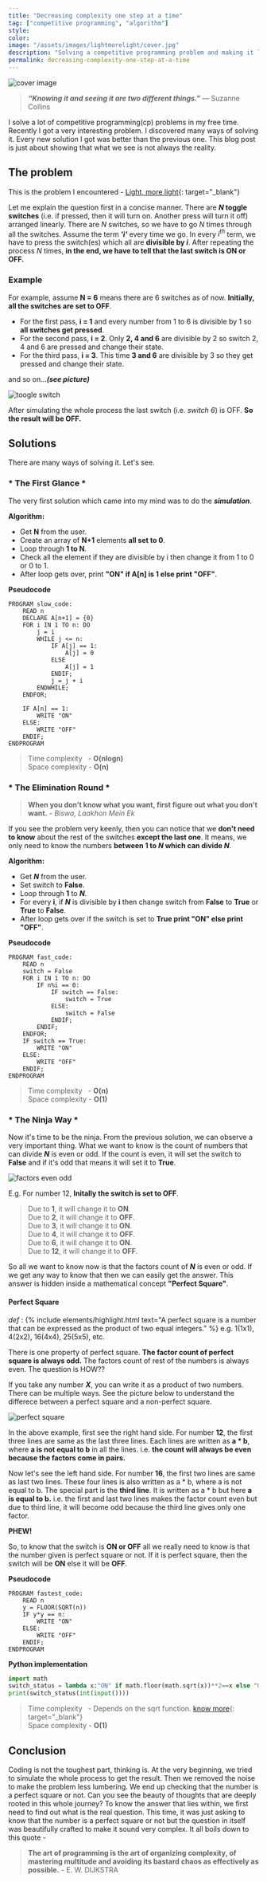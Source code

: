 ```yaml
---
title: "Decreasing complexity one step at a time"
tag: ["competitive programming", "algorithm"]
style:
color:
image: "/assets/images/lightmorelight/cover.jpg"
description: "Solving a competitive programming problem and making it less complex on the way."
permalink: decreasing-complexity-one-step-at-a-time
---
```


![cover image]({{site.baseurl}}/assets/images/lightmorelight/cover.jpg)

> _**“Knowing it and seeing it are two different things.”**_ ― Suzanne Collins

I solve a lot of competitive programming(cp) problems in my free time.  Recently I got a very interesting problem. I discovered many ways of solving it. Every new solution I got was better than the previous one. This blog post is just about showing that what we see is not always the reality.

## The problem

This is the problem I encountered -  [Light, more light](https://onlinejudge.org/index.php?option=com_onlinejudge&Itemid=8&page=show_problem&problem=1051){: target="_blank"}

Let me explain the question first in a concise manner. There are **_N_ toggle switches** (i.e. if pressed, then it will turn on. Another press will turn it off) arranged linearly. There are _N_ switches, so we have to go _N_ times through all the switches. Assume the term **_'i'_** every time we go.  In every _i<sup>th</sup>_ term, we have to press the switch(es) which all are **divisible by _i_**. After repeating the process _N_ times, **in the end, we have to tell that the last switch is ON or OFF.**

### Example

For example, assume **N = 6** means there are 6 switches as of now. **Initially, all the switches are set to OFF**. 
* For the first pass, **i = 1** and every number from 1 to 6 is divisible by 1 so **all switches get pressed**.
* For the second pass, **i = 2**. Only **2, 4 and 6** are divisible by 2 so switch 2, 4 and 6 are pressed and change their state.
* For the third pass, **i = 3**. This time **3 and 6** are divisible by 3 so they get pressed and change their state.

and so on..._**(see picture)**_

![toogle switch]({{site.baseurl}}/assets/images/lightmorelight/toggle_switch.jpg)

After simulating the whole process the last switch (i.e. _switch 6_) is OFF. **So the result will be OFF.**

## Solutions

There are many ways of solving it. Let's see.

### * The First Glance *

The very first solution which came into my mind was to do the **_simulation_**. 

**Algorithm:**
* Get **N** from the user.
* Create an array of **N+1** elements **all set to 0**.
* Loop through **1 to N**. 
* Check all the element if they are divisible by i then change it from 1 to 0 or 0 to 1.
* After loop gets over, print **"ON" if A[n] is 1 else print "OFF"**.

**Pseudocode**

```
PROGRAM slow_code:
	READ n
	DECLARE A[n+1] = {0}
	FOR i IN 1 TO n: DO
		j = i
		WHILE j <= n:
			IF A[j] == 1:
				A[j] = 0
			ELSE
				A[j] = 1
			ENDIF;
			j = j + i
		ENDWHILE;
	ENDFOR;

	IF A[n] == 1:
		WRITE "ON"
	ELSE:
		WRITE "OFF"
	ENDIF;
ENDPROGRAM
```

> Time complexity &nbsp;&nbsp;- **O(nlogn)** <br>
> Space complexity - **O(n)**

### * The Elimination Round *

> **When you don’t know what you want, first figure out what you don’t want.** - _Biswa, Laakhon Mein Ek_

If you see the problem very keenly, then you can notice that we **don't need to know** about the rest of the switches **except the last one**. It means, we only need to know the numbers **between 1 to _N_ which can divide _N_**.

**Algorithm:**
* Get **_N_** from the user.
* Set switch to **False**.
* Loop through **1** to **_N_**.
* For every **i**, if **_N_** is divisible by **i** then change switch from **False** to **True** or **True** to **False**.
* After loop gets over if the switch is set to **True print "ON" else print "OFF"**.

**Pseudocode**

```
PROGRAM fast_code:
	READ n
	switch = False
	FOR i IN 1 TO n: DO
		IF n%i == 0:
			IF switch == False:
				switch = True
			ELSE:
				switch = False
			ENDIF;
		ENDIF;
	ENDFOR;
	IF switch == True:
		WRITE "ON"
	ELSE:
		WRITE "OFF"
	ENDIF;
ENDPROGRAM
```


> Time complexity &nbsp;&nbsp;- **O(n)** <br>
> Space complexity - **O(1)**


### * The Ninja Way *

Now it's time to be the ninja. From the previous solution, we can observe a very important thing. What we want to know is the count of numbers that can divide _**N**_ is even or odd. If the count is even, it will set the switch to **False** and if it's odd that means it will set it to **True**.

![factors even odd]({{site.baseurl}}/assets/images/lightmorelight/factors_even_odd.jpg)


E.g. For number 12, **Initally the switch is set to OFF**. 
> Due to **1**, it will change it to **ON**. <br>
> Due to **2**, it will change it to **OFF**. <br>
> Due to **3**, it will change it to **ON**. <br>
> Due to **4**, it will change it to **OFF**. <br>
> Due to **6**, it will change it to **ON**. <br>
> Due to **12**, it will change it to **OFF**. <br>

So all we want to know now is that the factors count of _**N**_ is even or odd. If we get any way to know that then we can easily get the answer. This answer is hidden inside a mathematical concept **"Perfect Square"**.

#### Perfect Square

_def_ : {% include elements/highlight.html text="A perfect square is a number that can be expressed as the product of two equal integers." %} e.g. 1(1x1), 4(2x2), 16(4x4), 25(5x5), etc.

There is one property of perfect square. **The factor count of perfect square is always odd.** The factors count of rest of the numbers is always even. The question is HOW??

If you take any number **_X_**, you can write it as a product of two numbers. There can be multiple ways. See the picture below to understand the differece between a perfect square and a non-perfect square.  

![perfect square]({{site.baseurl}}/assets/images/lightmorelight/perfect_square.jpg)

In the above example, first see the right hand side. For number **12**, the first three lines are same as the last three lines. Each lines are written as **a * b**, where **a is not equal to b** in all the lines. i.e. **the count will always be even because the factors come in pairs.**

Now let's see the left hand side. For number **16**, the first two lines are same as last two lines. These four lines is also written as a * b, where a is not equal to b. The special part is the **third line**. It is written as a * b but here **a is equal to b.** i.e. the first and last two lines makes the factor count even but due to third line, it will become odd because the third line gives only one factor.

**PHEW!**

So, to know that the switch is **ON or OFF** all we really need to know is that the number given is perfect square or not. If it is perfect square, then the switch will be **ON** else it will be **OFF**.

**Pseudocode**

```
PROGRAM fastest_code:
	READ n
	y = FLOOR(SQRT(n))
	IF y*y == n:
		WRITE "ON"
	ELSE:
		WRITE "OFF"
	ENDIF;
ENDPROGRAM
```


**Python implementation**

```python
import math
switch_status = lambda x:"ON" if math.floor(math.sqrt(x))**2==x else "OFF"
print(switch_status(int(input())))
```


> Time complexity &nbsp;&nbsp;- Depends on the sqrt function. [know more](https://math.stackexchange.com/a/1865715){: target="_blank"}<br>
> Space complexity - **O(1)**

## Conclusion
Coding is not the toughest part, thinking is. At the very beginning, we tried to simulate the whole process to get the result. Then we removed the noise to make the problem less lumbering. We end up checking that the number is a perfect square or not. Can you see the beauty of thoughts that are deeply rooted in this whole journey? To know the answer that lies within, we first need to find out what is the real question. This time, it was just asking to know that the number is a perfect square or not but the question in itself was beautifully crafted to make it sound very complex. It all boils down to this quote - 

> **The art of programming is the art of organizing complexity, of mastering multitude and avoiding its bastard chaos as effectively as possible.** - E. W. DIJKSTRA
